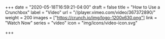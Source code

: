 +++
date = "2020-05-18T16:59:21-04:00"
draft = false
title = "How to Use a Crunchbox"
label = "Video"
url = "//player.vimeo.com/video/367372890/"
weight = 200
images = ["https://crunch.io/img/logo-1200x630.png"]
link = "Watch Now"
series = "video"
icon = "img/icons/video-icon.svg"

+++
